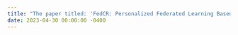 ```yaml
---
title: "The paper titled: 'FedCR: Personalized Federated Learning Based on Across-Client Common Representation with Conditional Mutual Information Regularization' has been accepted by the conference **ICML 2023**."
date: 2023-04-30 00:00:00 -0400
---
```

